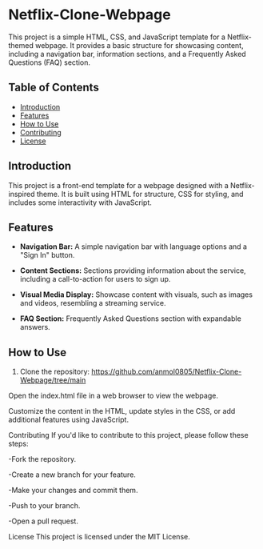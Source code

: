 # Netflix-Clone-Webpage

This project is a simple HTML, CSS, and JavaScript template for a Netflix-themed webpage. It provides a basic structure for showcasing content, including a navigation bar, information sections, and a Frequently Asked Questions (FAQ) section.

## Table of Contents

- [Introduction](#introduction)
- [Features](#features)
- [How to Use](#how-to-use)
- [Contributing](#contributing)
- [License](#license)

## Introduction

This project is a front-end template for a webpage designed with a Netflix-inspired theme. It is built using HTML for structure, CSS for styling, and includes some interactivity with JavaScript.

## Features

- **Navigation Bar:** A simple navigation bar with language options and a "Sign In" button.

- **Content Sections:** Sections providing information about the service, including a call-to-action for users to sign up.

- **Visual Media Display:** Showcase content with visuals, such as images and videos, resembling a streaming service.

- **FAQ Section:** Frequently Asked Questions section with expandable answers.

## How to Use

1. Clone the repository:
https://github.com/anmol0805/Netflix-Clone-Webpage/tree/main

Open the index.html file in a web browser to view the webpage.

Customize the content in the HTML, update styles in the CSS, or add additional features using JavaScript.

Contributing
If you'd like to contribute to this project, please follow these steps:

-Fork the repository.

-Create a new branch for your feature.

-Make your changes and commit them.

-Push to your branch.

-Open a pull request.

License
This project is licensed under the MIT License.
